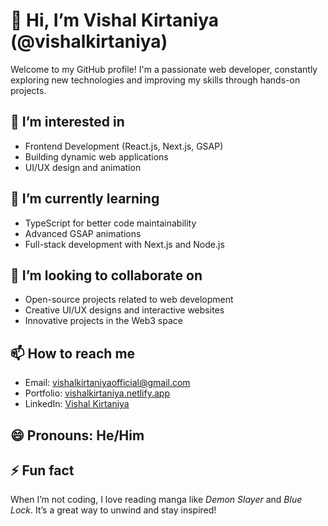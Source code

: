 # 👋 Hi, I’m Vishal Kirtaniya (@vishalkirtaniya)

Welcome to my GitHub profile! I'm a passionate web developer, constantly exploring new technologies and improving my skills through hands-on projects.

## 👀 I’m interested in
- Frontend Development (React.js, Next.js, GSAP)
- Building dynamic web applications
- UI/UX design and animation

## 🌱 I’m currently learning
- TypeScript for better code maintainability
- Advanced GSAP animations
- Full-stack development with Next.js and Node.js

## 💞️ I’m looking to collaborate on
- Open-source projects related to web development
- Creative UI/UX designs and interactive websites
- Innovative projects in the Web3 space

## 📫 How to reach me
- Email: [vishalkirtaniyaofficial@gmail.com](mailto:vishalkirtaniyaofficial@gmail.com)
- Portfolio: [vishalkirtaniya.netlify.app](https://vishalkirtaniya.netlify.app/)
- LinkedIn: [Vishal Kirtaniya](https://www.linkedin.com/in/vishalkirtaniya)

## 😄 Pronouns: He/Him

## ⚡ Fun fact
When I’m not coding, I love reading manga like *Demon Slayer* and *Blue Lock*. It’s a great way to unwind and stay inspired!
